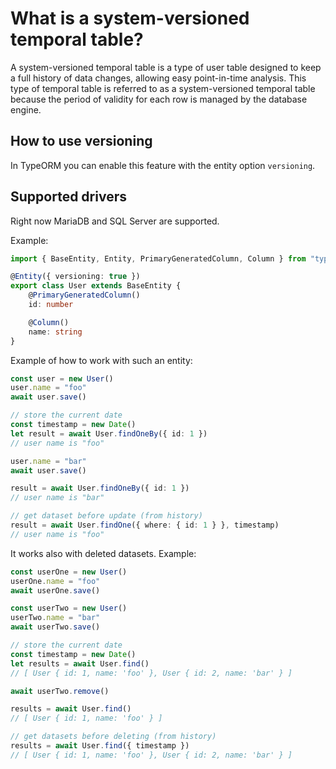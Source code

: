 # What is a system-versioned temporal table?

A system-versioned temporal table is a type of user table designed to keep a full history of data changes, allowing easy point-in-time analysis. This type of temporal table is referred to as a system-versioned temporal table because the period of validity for each row is managed by the database engine.

## How to use versioning

In TypeORM you can enable this feature with the entity option `versioning`.

## Supported drivers

Right now MariaDB and SQL Server are supported.

Example:

```typescript
import { BaseEntity, Entity, PrimaryGeneratedColumn, Column } from "typeorm"

@Entity({ versioning: true })
export class User extends BaseEntity {
    @PrimaryGeneratedColumn()
    id: number

    @Column()
    name: string
}
```

Example of how to work with such an entity:

```typescript
const user = new User()
user.name = "foo"
await user.save()

// store the current date
const timestamp = new Date()
let result = await User.findOneBy({ id: 1 })
// user name is "foo"

user.name = "bar"
await user.save()

result = await User.findOneBy({ id: 1 })
// user name is "bar"

// get dataset before update (from history)
result = await User.findOne({ where: { id: 1 } }, timestamp)
// user name is "foo"
```

It works also with deleted datasets. Example:

```typescript
const userOne = new User()
userOne.name = "foo"
await userOne.save()

const userTwo = new User()
userTwo.name = "bar"
await userTwo.save()

// store the current date
const timestamp = new Date()
let results = await User.find()
// [ User { id: 1, name: 'foo' }, User { id: 2, name: 'bar' } ]

await userTwo.remove()

results = await User.find()
// [ User { id: 1, name: 'foo' } ]

// get datasets before deleting (from history)
results = await User.find({ timestamp })
// [ User { id: 1, name: 'foo' }, User { id: 2, name: 'bar' } ]
```
